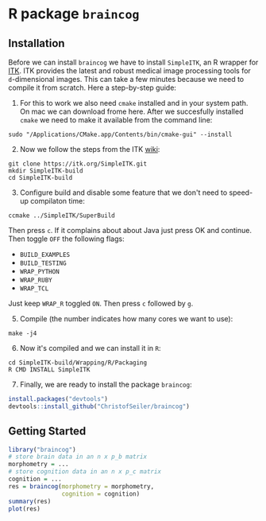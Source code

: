 # R package `braincog`

## Installation

Before we can install `braincog` we have to install `SimpleITK`, an R wrapper for [ITK](https://itk.org/). ITK provides the latest and robust medical image processing tools for `d`-dimensional images. This can take a few minutes because we need to compile it from scratch. Here a step-by-step guide:

1. For this to work we also need `cmake` installed and in your system path. On mac we can download frome here. After we succesfully installed `cmake` we need to make it available from the command line:

```
sudo "/Applications/CMake.app/Contents/bin/cmake-gui" --install
```

2. Now we follow the steps from the ITK [wiki](https://itk.org/Wiki/SimpleITK/GettingStarted):

```
git clone https://itk.org/SimpleITK.git
mkdir SimpleITK-build
cd SimpleITK-build
```

3. Configure build and disable some feature that we don't need to speed-up compilaton time:

```
ccmake ../SimpleITK/SuperBuild
```

Then press `c`. If it complains about about Java just press OK and continue. Then toggle `OFF` the following flags: 

* `BUILD_EXAMPLES`
* `BUILD_TESTING`
*  `WRAP_PYTHON`
*  `WRAP_RUBY`
*  `WRAP_TCL`

Just keep `WRAP_R` toggled `ON`. Then press `c` followed by `g`.

5. Compile (the number indicates how many cores we want to use):

```
make -j4
```

6. Now it's compiled and we can install it in `R`:

```
cd SimpleITK-build/Wrapping/R/Packaging
R CMD INSTALL SimpleITK
```

7. Finally, we are ready to install the package `braincog`:

``` r
install.packages("devtools")
devtools::install_github("ChristofSeiler/braincog")
```

## Getting Started

``` r
library("braincog")
# store brain data in an n x p_b matrix
morphometry = ...
# store cognition data in an n x p_c matrix
cognition = ...
res = braincog(morphometry = morphometry, 
               cognition = cognition)
summary(res)
plot(res)
```
